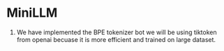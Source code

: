 # MiniLLM

1. We have implemented the BPE tokenizer bot we will be using tiktoken from openai becuase it is more efficient and trained on large dataset.
